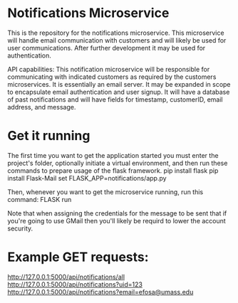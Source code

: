 # Notifications Microservice
This is the repository for the notifications microservice. This microservice will handle email communication with customers and will likely be used for user communications. After further development it may be used for authentication.

API capabilities: This notification microservice will be responsible for communicating with indicated customers as required by the customers microservices. It is essentially an email server. It may be expanded in scope to encapsulate email authentication and user signup. It will have a database of past notifications and will have fields for timestamp, customerID, email address, and message.

# Get it running
The first time you want to get the application started you must enter the project's folder, optionally initiate a virtual environment, and then run these commands to prepare usage of the flask framework.
    pip install flask
    pip install Flask-Mail
    set FLASK_APP=notifications/app.py 

Then, whenever you want to get the microservice running, run this command:
    FLASK run

Note that when assigning the credentials for the message to be sent that if you're going to use GMail then you'll likely be requird to lower the account security.

# Example GET requests:
http://127.0.0.1:5000/api/notifications/all
http://127.0.0.1:5000/api/notifications?uid=123
http://127.0.0.1:5000/api/notifications?email=efosa@umass.edu
